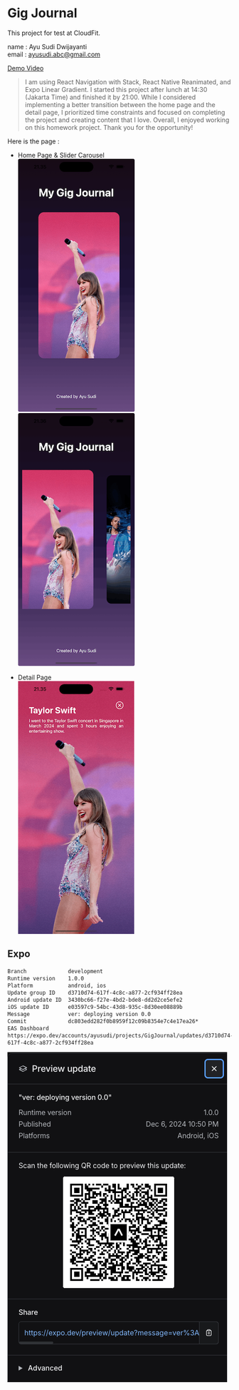 # Gig Journal

This project for test at CloudFit.

name : Ayu Sudi Dwijayanti  
email : ayusudi.abc@gmail.com

[Demo Video](https://www.loom.com/share/1ad8b0244e1d401bb8b475f49d44e9bb?sid=2d5ceb11-c613-4b9a-8599-f1d2a3c847ce)

> I am using React Navigation with Stack, React Native Reanimated, and Expo Linear Gradient. I started this project after lunch at 14:30 (Jakarta Time) and finished it by 21:00. While I considered implementing a better transition between the home page and the detail page, I prioritized time constraints and focused on completing the project and creating content that I love. Overall, I enjoyed working on this homework project. Thank you for the opportunity!

Here is the page :

- Home Page & Slider Carousel  
  ![Home Page](./screenshot/homepage.png)
  ![Slider](./screenshot/homepage-slide.png)

- Detail Page  
  ![Detail Page](./screenshot/detailpage.png)

## Expo

```
Branch             development
Runtime version    1.0.0
Platform           android, ios
Update group ID    d3710d74-617f-4c8c-a877-2cf934ff28ea
Android update ID  3430bc66-f27e-4bd2-bde8-dd2d2ce5efe2
iOS update ID      e03597c9-54bc-43d8-935c-8d30ee08889b
Message            ver: deploying version 0.0
Commit             dc803edd282f0b8959f12c09b8354e7c4e17ea26*
EAS Dashboard      https://expo.dev/accounts/ayusudi/projects/GigJournal/updates/d3710d74-617f-4c8c-a877-2cf934ff28ea
```

![scan](./screenshot/scan.png)
